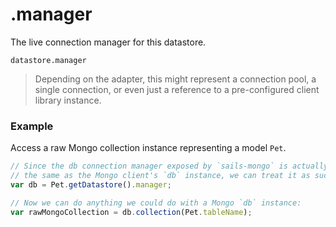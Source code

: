 # .manager

The live connection manager for this datastore.

```usage
datastore.manager
```

>  Depending on the adapter, this might represent a connection pool, a single connection, or even just a reference to a pre-configured client library instance.

### Example
Access a raw Mongo collection instance representing a model `Pet`.
```javascript
// Since the db connection manager exposed by `sails-mongo` is actually
// the same as the Mongo client's `db` instance, we can treat it as such.
var db = Pet.getDatastore().manager;

// Now we can do anything we could do with a Mongo `db` instance:
var rawMongoCollection = db.collection(Pet.tableName);
```

<docmeta name="displayName" value=".manager">
<docmeta name="pageType" value="property">
